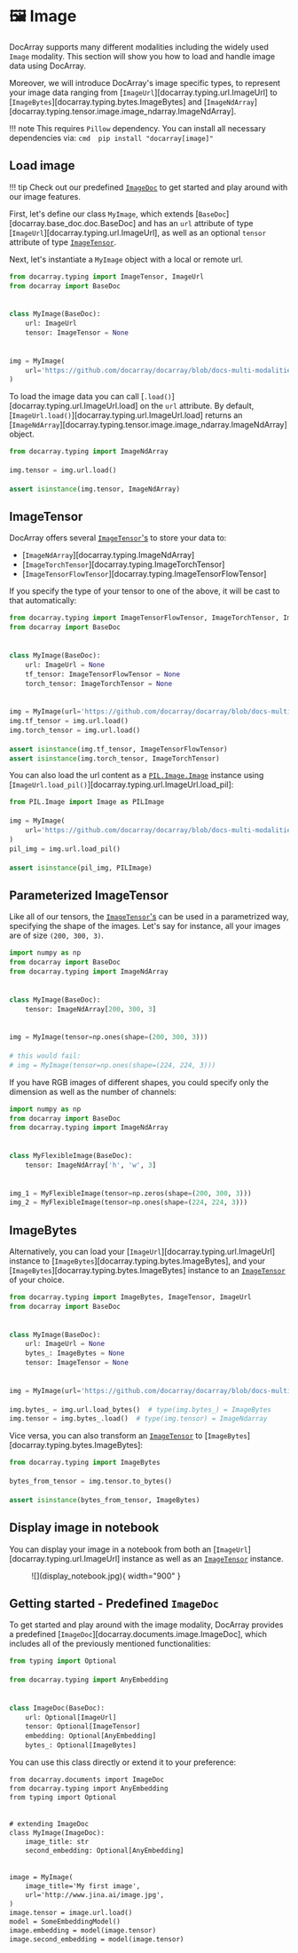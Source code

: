 # 🖼️ Image

DocArray supports many different modalities including the widely used `Image` modality.
This section will show you how to load and handle image data using DocArray.

Moreover, we will introduce DocArray's image specific types, to represent your image data ranging from [`ImageUrl`][docarray.typing.url.ImageUrl] to [`ImageBytes`][docarray.typing.bytes.ImageBytes] and [`ImageNdArray`][docarray.typing.tensor.image.image_ndarray.ImageNdArray].

!!! note
    This requires `Pillow` dependency. You can install all necessary dependencies via:
    ```cmd 
    pip install "docarray[image]"
    ```

## Load image

!!! tip
    Check out our predefined [`ImageDoc`](#getting-started-predefined-imagedoc) to get started and play around with our image features.

First, let's define our class `MyImage`, which extends [`BaseDoc`][docarray.base_doc.doc.BaseDoc] and has an `url` attribute of type [`ImageUrl`][docarray.typing.url.ImageUrl], as well as an optional `tensor` attribute of type [`ImageTensor`](../../../../api_references/typing/tensor/image).

Next, let's instantiate a `MyImage` object with a local or remote url. 

```python
from docarray.typing import ImageTensor, ImageUrl
from docarray import BaseDoc


class MyImage(BaseDoc):
    url: ImageUrl
    tensor: ImageTensor = None


img = MyImage(
    url='https://github.com/docarray/docarray/blob/docs-multi-modalities/tests/toydata/image-data/apple.png?raw=true'
)
```

To load the image data you can call [`.load()`][docarray.typing.url.ImageUrl.load] on the `url` attribute. By default, [`ImageUrl.load()`][docarray.typing.url.ImageUrl.load] returns an [`ImageNdArray`][docarray.typing.tensor.image.image_ndarray.ImageNdArray] object.

```python
from docarray.typing import ImageNdArray

img.tensor = img.url.load()

assert isinstance(img.tensor, ImageNdArray)
```

## ImageTensor

DocArray offers several [`ImageTensor`'s](../../../../api_references/typing/tensor/image) to store your data to:

- [`ImageNdArray`][docarray.typing.ImageNdArray]
- [`ImageTorchTensor`][docarray.typing.ImageTorchTensor]
- [`ImageTensorFlowTensor`][docarray.typing.ImageTensorFlowTensor]

If you specify the type of your tensor to one of the above, it will be cast to that automatically:

```python hl_lines="7 8 12 13" 
from docarray.typing import ImageTensorFlowTensor, ImageTorchTensor, ImageUrl
from docarray import BaseDoc


class MyImage(BaseDoc):
    url: ImageUrl = None
    tf_tensor: ImageTensorFlowTensor = None
    torch_tensor: ImageTorchTensor = None


img = MyImage(url='https://github.com/docarray/docarray/blob/docs-multi-modalities/tests/toydata/image-data/apple.png?raw=true')
img.tf_tensor = img.url.load()
img.torch_tensor = img.url.load()

assert isinstance(img.tf_tensor, ImageTensorFlowTensor)
assert isinstance(img.torch_tensor, ImageTorchTensor)
```

You can also load the url content as a [`PIL.Image.Image`](https://pillow.readthedocs.io/en/stable/reference/Image.html#PIL.Image.Image) instance using [`ImageUrl.load_pil()`][docarray.typing.url.ImageUrl.load_pil]:

```python
from PIL.Image import Image as PILImage

img = MyImage(
    url='https://github.com/docarray/docarray/blob/docs-multi-modalities/tests/toydata/image-data/apple.png?raw=true'
)
pil_img = img.url.load_pil()

assert isinstance(pil_img, PILImage)
```

## Parameterized ImageTensor

Like all of our tensors, the [`ImageTensor`'s](../../../../api_references/typing/tensor/image) can be used in a parametrized way, specifying the shape of the images.
Let's say for instance, all your images are of size `(200, 300, 3)`. 

```python
import numpy as np
from docarray import BaseDoc
from docarray.typing import ImageNdArray


class MyImage(BaseDoc):
    tensor: ImageNdArray[200, 300, 3]


img = MyImage(tensor=np.ones(shape=(200, 300, 3)))

# this would fail:
# img = MyImage(tensor=np.ones(shape=(224, 224, 3)))
```

If you have RGB images of different shapes, you could specify only the dimension as well as the number of channels:

```python
import numpy as np
from docarray import BaseDoc
from docarray.typing import ImageNdArray


class MyFlexibleImage(BaseDoc):
    tensor: ImageNdArray['h', 'w', 3]


img_1 = MyFlexibleImage(tensor=np.zeros(shape=(200, 300, 3)))
img_2 = MyFlexibleImage(tensor=np.ones(shape=(224, 224, 3)))
```



## ImageBytes

Alternatively, you can load your [`ImageUrl`][docarray.typing.url.ImageUrl] instance to [`ImageBytes`][docarray.typing.bytes.ImageBytes], and your [`ImageBytes`][docarray.typing.bytes.ImageBytes] instance to an [`ImageTensor`](../../../../api_references/typing/tensor/image) of your choice.

```python hl_lines="13 14"
from docarray.typing import ImageBytes, ImageTensor, ImageUrl
from docarray import BaseDoc


class MyImage(BaseDoc):
    url: ImageUrl = None
    bytes_: ImageBytes = None
    tensor: ImageTensor = None


img = MyImage(url='https://github.com/docarray/docarray/blob/docs-multi-modalities/tests/toydata/image-data/apple.png?raw=true')

img.bytes_ = img.url.load_bytes()  # type(img.bytes_) = ImageBytes
img.tensor = img.bytes_.load()  # type(img.tensor) = ImageNdarray
```
 
Vice versa, you can also transform an [`ImageTensor`](../../../../api_references/typing/tensor/image) to [`ImageBytes`][docarray.typing.bytes.ImageBytes]:

```python
from docarray.typing import ImageBytes

bytes_from_tensor = img.tensor.to_bytes()

assert isinstance(bytes_from_tensor, ImageBytes)
```

## Display image in notebook

You can display your image in a notebook from both an [`ImageUrl`][docarray.typing.url.ImageUrl] instance as well as an 
[`ImageTensor`](../../../../api_references/typing/tensor/image) instance.


<figure markdown>
  ![](display_notebook.jpg){ width="900" }
</figure>


## Getting started - Predefined `ImageDoc`

To get started and play around with the image modality, DocArray provides a predefined [`ImageDoc`][docarray.documents.image.ImageDoc], which includes all of the previously mentioned functionalities:

```python
from typing import Optional

from docarray.typing import AnyEmbedding


class ImageDoc(BaseDoc):
    url: Optional[ImageUrl]
    tensor: Optional[ImageTensor]
    embedding: Optional[AnyEmbedding]
    bytes_: Optional[ImageBytes]
```

You can use this class directly or extend it to your preference:
``` { .python }
from docarray.documents import ImageDoc
from docarray.typing import AnyEmbedding
from typing import Optional


# extending ImageDoc
class MyImage(ImageDoc):
    image_title: str
    second_embedding: Optional[AnyEmbedding]


image = MyImage(
    image_title='My first image',
    url='http://www.jina.ai/image.jpg',
)
image.tensor = image.url.load()
model = SomeEmbeddingModel()
image.embedding = model(image.tensor)
image.second_embedding = model(image.tensor)
```
